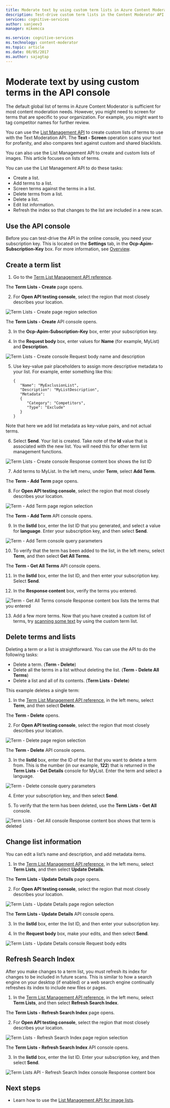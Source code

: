 ```yaml
---
title: Moderate text by using custom term lists in Azure Content Moderator | Microsoft Docs
description: Test-drive custom term lists in the Content Moderator API console.
services: cognitive-services
author: sanjeev3
manager: mikemcca

ms.service: cognitive-services
ms.technology: content-moderator
ms.topic: article
ms.date: 08/05/2017
ms.author: sajagtap
---
```


# Moderate text by using custom terms in the API console

The default global list of terms in Azure Content Moderator is sufficient for most content moderation needs. However, you might need to screen for terms that are specific to your organization. For example, you might want to tag competitor names for further review. 

You can use the [List Management API](https://westus.dev.cognitive.microsoft.com/docs/services/57cf755e3f9b070c105bd2c2/operations/57cf755e3f9b070868a1f67f) to create custom lists of terms to use with the Text Moderation API. The **Text - Screen** operation scans your text for profanity, and also compares text against custom and shared blacklists.

You can also use the List Management API to create and custom lists of images. This article focuses on lists of terms.

You can use the List Management API to do these tasks:
- Create a list.
- Add terms to a list.
- Screen terms against the terms in a list.
- Delete terms from a list.
- Delete a list.
- Edit list information.
- Refresh the index so that changes to the list are included in a new scan.

## Use the API console
Before you can test-drive the API in the online console, you need your subscription key. This is located on the **Settings** tab, in the **Ocp-Apim-Subscription-Key** box. For more information, see [Overview](overview.md).

## Create a term list
1.	Go to the [Term List Management API reference](https://westus.dev.cognitive.microsoft.com/docs/services/57cf755e3f9b070c105bd2c2/operations/57cf755e3f9b070868a1f67f). 

  The **Term Lists - Create** page opens.

2.	For **Open API testing console**, select the region that most closely describes your location. 

  ![Term Lists - Create page region selection](images/test-drive-region.png)

  The **Term Lists - Create** API console opens.
 
3.	In the **Ocp-Apim-Subscription-Key** box, enter your subscription key.

4.	In the **Request body** box, enter values for **Name** (for example, MyList) and **Description**.

  ![Term Lists - Create console Request body name and description](images/try-terms-list-create-1.png)

5.	Use key-value pair placeholders to assign more descriptive metadata to your list. For example, enter something like this:

        {
           "Name": "MyExclusionList",
           "Description": "MyListDescription",
           "Metadata": 
           {
              "Category": "Competitors",
              "Type": "Exclude"
           }
        }

  Note that here we add list metadata as key-value pairs, and not actual terms.
 
6.	Select **Send**. Your list is created. Take note of the **Id** value that is associated with the new list. You will need this for other term list management functions.

  ![Term Lists - Create console Response content box shows the list ID](images/try-terms-list-create-2.png)
 
7.	Add terms to MyList. In the left menu, under **Term**, select **Add Term**. 

  The **Term - Add Term** page opens. 

8.	For **Open API testing console**, select the region that most closely describes your location. 

  ![Term - Add Term page region selection](images/test-drive-region.png)

  The **Term - Add Term** API console opens.
 
9.	In the **listId** box, enter the list ID that you generated, and select a value for **language**. Enter your subscription key, and then select **Send**.

  ![Term - Add Term console query parameters](images/try-terms-list-create-3.png)
 
10.	To verify that the term has been added to the list, in the left menu, select **Term**, and then select **Get All Terms**. 

  The **Term - Get All Terms** API console opens.

11. In the **listId** box, enter the list ID, and then enter your subscription key. Select **Send**.

12. In the **Response content** box, verify the terms you entered.

  ![Term - Get All Terms console Response content box lists the terms that you entered](images/try-terms-list-create-4.png)
 
13.	Add a few more terms. Now that you have created a custom list of terms, try [scanning some text](try-text-api.md) by using the custom term list. 

## Delete terms and lists

Deleting a term or a list is straightforward. You can use the API to do the following tasks:

- Delete a term. (**Term - Delete**)
- Delete all the terms in a list without deleting the list. (**Term - Delete All Terms**)
- Delete a list and all of its contents. (**Term Lists - Delete**)

This example deletes a single term:

1.	In the [Term List Management API reference](https://westus.dev.cognitive.microsoft.com/docs/services/57cf755e3f9b070c105bd2c2/operations/57cf755e3f9b070868a1f67f), in the left menu, select **Term**, and then select **Delete**. 

  The **Term - Delete** opens.

2. For **Open API testing console**, select the region that most closely describes your location. 

  ![Term - Delete page region selection](images/test-drive-region.png)

  The **Term - Delete** API console opens.
  
3.	In the **listId** box, enter the ID of the list that you want to delete a term from. This is the number (in our example, **122**) that is returned in the **Term Lists - Get Details** console for MyList. Enter the term and select a language.
 
  ![Term - Delete console query parameters](images/try-terms-list-delete-1.png)

4.	Enter your subscription key, and then select **Send**.

5.	To verify that the term has been deleted, use the **Term Lists - Get All** console.

  ![Term Lists - Get All console Response content box shows that term is deleted](images/try-terms-list-delete-2.png)
 
## Change list information

You can edit a list’s name and description, and add metadata items.

1.	In the [Term List Management API reference](https://westus.dev.cognitive.microsoft.com/docs/services/57cf755e3f9b070c105bd2c2/operations/57cf755e3f9b070868a1f67f), in the left menu, select **Term Lists**, and then select **Update Details**. 

  The **Term Lists - Update Details** page opens.

2. For **Open API testing console**, select the region that most closely describes your location. 

  ![Term Lists - Update Details page region selection](images/test-drive-region.png)

  The **Term Lists - Update Details** API console opens.

3.	In the **listId** box, enter the list ID, and then enter your subscription key.

4.	In the **Request body** box, make your edits, and then select **Send**.

  ![Term Lists - Update Details console Request body edits](images/try-terms-list-change-1.png)
 
## Refresh Search Index

After you make changes to a term list, you must refresh its index for changes to be included in future scans. This is similar to how a search engine on your desktop (if enabled) or a web search engine continually refreshes its index to include new files or pages.

1.	In the [Term List Management API reference](https://westus.dev.cognitive.microsoft.com/docs/services/57cf755e3f9b070c105bd2c2/operations/57cf755e3f9b070868a1f67f), in the left menu, select **Term Lists**, and then select **Refresh Search Index**. 

  The **Term Lists - Refresh Search Index** page opens.

2. For **Open API testing console**, select the region that most closely describes your location. 

  ![Term Lists - Refresh Search Index page region selection](images/test-drive-region.png)

  The **Term Lists - Refresh Search Index** API console opens.

3.	In the **listId** box, enter the list ID. Enter your subscription key, and then select **Send**.

  ![Term Lists API - Refresh Search Index console Response content box](images/try-terms-list-refresh-1.png)

## Next steps

* Learn how to use the [List Management API for image lists](try-image-list-api.md).
